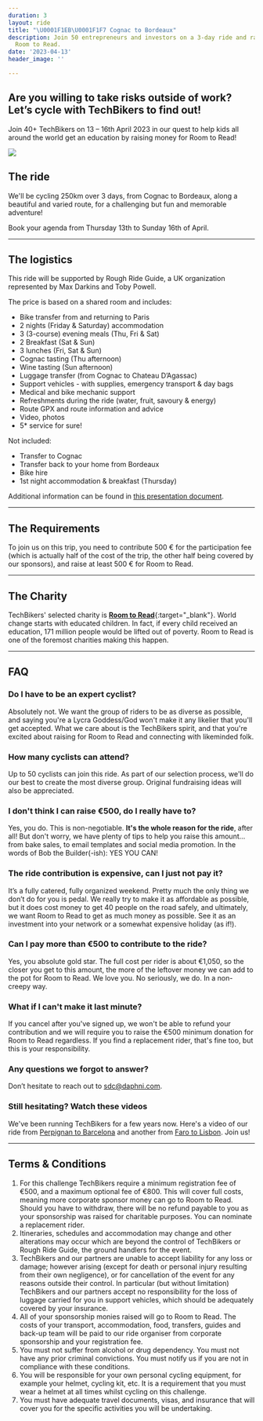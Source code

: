```yaml
---
duration: 3
layout: ride
title: "\U0001F1EB\U0001F1F7 Cognac to Bordeaux"
description: Join 50 entrepreneurs and investors on a 3-day ride and raise funds for
  Room to Read.
date: '2023-04-13'
header_image: ''

---
```

## **Are you willing to take risks outside of work? Let’s cycle with TechBikers to find out!**

Join 40+ TechBikers on 13 – 16th April 2023 in our quest to help kids all around the world get an education by raising money for  Room to Read!

![](/uploads/screenshot-2022-12-27-at-3-34-50-pm.png)

## **The ride**

We'll be cycling 250km over 3 days, from Cognac to Bordeaux, along a beautiful and varied route, for a challenging but fun and memorable adventure!

Book your agenda from Thursday 13th to Sunday 16th of April.

***

## **The logistics**

This ride will be supported by Rough Ride Guide, a UK organization represented by Max Darkins and Toby Powell.

The price is based on a shared room and includes:

* Bike transfer from and returning to Paris
* 2 nights (Friday & Saturday) accommodation
* 3 (3-course) evening meals (Thu, Fri & Sat)
* 2 Breakfast (Sat & Sun)
* 3 lunches (Fri, Sat & Sun)
* Cognac tasting (Thu afternoon)
* Wine tasting (Sun afternoon)
* Luggage transfer (from Cognac to Chateau D’Agassac)
* Support vehicles - with supplies, emergency transport & day bags
* Medical and bike mechanic support
* Refreshments during the ride (water, fruit, savoury & energy)
* Route GPX and route information and advice
* Video, photos
* 5* service for sure!

Not included:

* Transfer to Cognac
* Transfer back to your home from Bordeaux
* Bike hire
* 1st night accommodation & breakfast (Thursday)

Additional information can be found in [this presentation document](https://drive.google.com/file/d/19ZfE7lexHVtw4X4kxv5a8YUkIwzBcwRo/view?usp=share_link).

***

## The Requirements

To join us on this trip, you need to contribute 500 € for the participation fee (which is actually half of the cost of the trip, the other half being covered by our sponsors), and raise at least 500 € for  Room to Read.

***

## The Charity

TechBikers' selected charity is [**Room to Read**](https://www.roomtoread.org){:target="_blank"}. World change starts with educated children. In fact, if every child received an education, 171 million people would be lifted out of poverty. Room to Read is one of the foremost charities making this happen.

***

## FAQ

### Do I have to be an expert cyclist?

Absolutely not. We want the group of riders to be as diverse as possible, and saying you're a Lycra Goddess/God won't make it any likelier that you'll get accepted. What we care about is the TechBikers spirit, and that you're excited about raising for Room to Read and connecting with likeminded folk.

### How many cyclists can attend?

Up to 50 cyclists can join this ride. As part of our selection process, we'll do our best to create the most diverse group. Original fundraising ideas will also be appreciated.

### I don't think I can raise €500, do I really have to?

Yes, you do. This is non-negotiable. **It's the whole reason for the ride**, after all! But don't worry, we have plenty of tips to help you raise this amount… from bake sales, to email templates and social media promotion. In the words of Bob the Builder(-ish): YES YOU CAN!

### The ride contribution is expensive, can I just not pay it?

It’s a fully catered, fully organized weekend. Pretty much the only thing we don’t do for you is pedal. We really try to make it as affordable as possible, but it does cost money to get 40 people on the road safely, and ultimately, we want Room to Read to get as much money as possible. See it as an investment into your network or a somewhat expensive holiday (as if!).

### Can I pay more than €500 to contribute to the ride?

Yes, you absolute gold star. The full cost per rider is about €1,050, so the closer you get to this amount, the more of the leftover money we can add to the pot for Room to Read. We love you. No seriously, we do. In a non-creepy way.

### What if I can't make it last minute?

If you cancel after you've signed up, we won't be able to refund your contribution and we will require you to raise the €500 minimum donation for Room to Read regardless. If you find a replacement rider, that's fine too, but this is your responsibility.

### Any questions we forgot to answer?

Don’t hesitate to reach out to sdc@daphni.com.

### Still hesitating? Watch these videos

We've been running TechBikers for a few years now. Here's a video of our ride from [Perpignan to Barcelona](https://www.youtube.com/watch?v=IvjWuYI-Vfg) and another from [Faro to Lisbon](https://www.youtube.com/watch?v=lVQD8gQz4OE). Join us!

***

## Terms & Conditions

1. For this challenge TechBikers require a minimum registration fee of €500, and a maximum optional fee of €800. This will cover full costs, meaning more corporate sponsor money can go to Room to Read. Should you have to withdraw, there will be no refund payable to you as your sponsorship was raised for charitable purposes. You can nominate a replacement rider.
2. Itineraries, schedules and accommodation may change and other alterations may occur which are beyond the control of TechBikers or Rough Ride Guide, the ground handlers for the event.
3. TechBikers and our partners are unable to accept liability for any loss or damage; however arising (except for death or personal injury resulting from their own negligence), or for cancellation of the event for any reasons outside their control. In particular (but without limitation) TechBikers and our partners accept no responsibility for the loss of luggage carried for you in support vehicles, which should be adequately covered by your insurance.
4. All of your sponsorship monies raised will go to Room to Read. The costs of your transport, accommodation, food, transfers, guides and back-up team will be paid to our ride organiser from corporate sponsorship and your registration fee.
5. You must not suffer from alcohol or drug dependency. You must not have any prior criminal convictions. You must notify us if you are not in compliance with these conditions.
6. You will be responsible for your own personal cycling equipment, for example your helmet, cycling kit, etc. It is a requirement that you must wear a helmet at all times whilst cycling on this challenge.
7. You must have adequate travel documents, visas, and insurance that will cover you for the specific activities you will be undertaking.